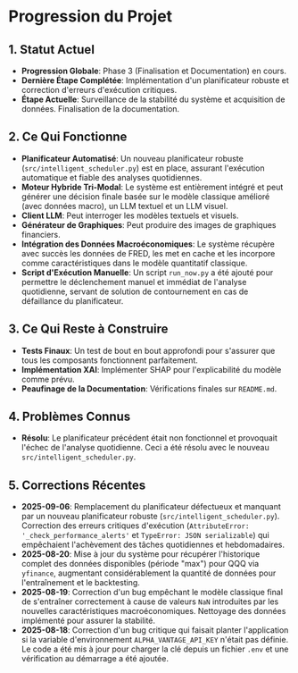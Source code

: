 # Progression du Projet

## 1. Statut Actuel
- **Progression Globale**: Phase 3 (Finalisation et Documentation) en cours.
- **Dernière Étape Complétée**: Implémentation d'un planificateur robuste et correction d'erreurs d'exécution critiques.
- **Étape Actuelle**: Surveillance de la stabilité du système et acquisition de données. Finalisation de la documentation.

## 2. Ce Qui Fonctionne
- **Planificateur Automatisé**: Un nouveau planificateur robuste (`src/intelligent_scheduler.py`) est en place, assurant l'exécution automatique et fiable des analyses quotidiennes.
- **Moteur Hybride Tri-Modal**: Le système est entièrement intégré et peut générer une décision finale basée sur le modèle classique amélioré (avec données macro), un LLM textuel et un LLM visuel.
- **Client LLM**: Peut interroger les modèles textuels et visuels.
- **Générateur de Graphiques**: Peut produire des images de graphiques financiers.
- **Intégration des Données Macroéconomiques**: Le système récupère avec succès les données de FRED, les met en cache et les incorpore comme caractéristiques dans le modèle quantitatif classique.
- **Script d'Exécution Manuelle**: Un script `run_now.py` a été ajouté pour permettre le déclenchement manuel et immédiat de l'analyse quotidienne, servant de solution de contournement en cas de défaillance du planificateur.

## 3. Ce Qui Reste à Construire
- **Tests Finaux**: Un test de bout en bout approfondi pour s'assurer que tous les composants fonctionnent parfaitement.
- **Implémentation XAI**: Implémenter SHAP pour l'explicabilité du modèle comme prévu.
- **Peaufinage de la Documentation**: Vérifications finales sur `README.md`.

## 4. Problèmes Connus
- **Résolu**: Le planificateur précédent était non fonctionnel et provoquait l'échec de l'analyse quotidienne. Ceci a été résolu avec le nouveau `src/intelligent_scheduler.py`.

## 5. Corrections Récentes
- **2025-09-06**: Remplacement du planificateur défectueux et manquant par un nouveau planificateur robuste (`src/intelligent_scheduler.py`). Correction des erreurs critiques d'exécution (`AttributeError: '_check_performance_alerts'` et `TypeError: JSON serializable`) qui empêchaient l'achèvement des tâches quotidiennes et hebdomadaires.
- **2025-08-20**: Mise à jour du système pour récupérer l'historique complet des données disponibles (période "max") pour QQQ via `yfinance`, augmentant considérablement la quantité de données pour l'entraînement et le backtesting.
- **2025-08-19**: Correction d'un bug empêchant le modèle classique final de s'entraîner correctement à cause de valeurs `NaN` introduites par les nouvelles caractéristiques macroéconomiques. Nettoyage des données implémenté pour assurer la stabilité.
- **2025-08-18**: Correction d'un bug critique qui faisait planter l'application si la variable d'environnement `ALPHA_VANTAGE_API_KEY` n'était pas définie. Le code a été mis à jour pour charger la clé depuis un fichier `.env` et une vérification au démarrage a été ajoutée.